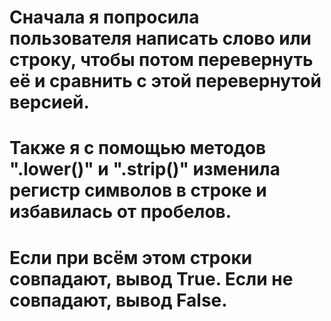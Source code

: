 # Сначала я попросила пользователя написать слово или строку, чтобы потом перевернуть её и сравнить с этой перевернутой версией.
# Также я с помощью методов ".lower()" и ".strip()" изменила регистр символов в строке и избавилась от пробелов. 
# Если при всём этом строки совпадают, вывод True. Eсли не совпадают, вывод False. 


